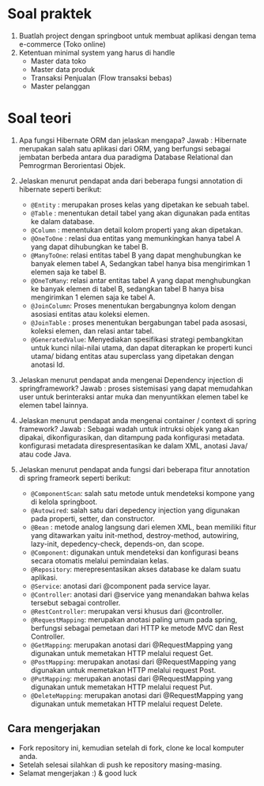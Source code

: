 # Soal praktek

1. Buatlah project dengan springboot untuk membuat aplikasi dengan tema e-commerce (Toko online)
2. Ketentuan minimal system yang harus di handle
    - Master data toko
    - Master data produk
    - Transaksi Penjualan (Flow transaksi bebas)
    - Master pelanggan

# Soal teori

1. Apa fungsi Hibernate ORM dan jelaskan mengapa?
Jawab : Hibernate merupakan salah satu aplikasi dari ORM, yang berfungsi sebagai jembatan berbeda antara
        dua paradigma Database Relational dan Pemrogrman Berorientasi Objek.

2. Jelaskan menurut pendapat anda dari beberapa fungsi annotation di hibernate seperti berikut:
    - ```@Entity``` : merupakan proses kelas yang dipetakan ke sebuah tabel.
    - ```@Table```  : menentukan detail tabel yang akan digunakan pada entitas ke dalam database.
    - ```@Column``` : menentukan detail kolom properti yang akan dipetakan.
    - ```@OneToOne``` : relasi dua entitas yang memunkingkan hanya tabel A yang dapat dihubungkan ke tabel B.
    - ```@ManyToOne```: relasi entitas tabel B yang dapat menghubungkan ke banyak elemen tabel A, Sedangkan
                        tabel hanya bisa mengirimkan 1 elemen saja ke tabel B.
    - ```@OneToMany```: relasi antar entitas tabel A yang dapat menghubungkan ke banyak elemen di tabel B, sedangkan
                        tabel B hanya bisa mengirimkan 1 elemen saja ke tabel A.
    - ```@JoinColumn```: Proses menentukan bergabungnya kolom dengan asosiasi entitas atau koleksi elemen.
    - ```@JoinTable``` : proses menentukan bergabungan tabel pada asosasi, koleksi elemen, dan relasi antar tabel.
    - ```@GeneratedValue```: Menyediakan spesifikasi strategi pembangkitan untuk kunci nilai-nilai utama, dan dapat diterapkan
                             ke properti kunci utama/ bidang entitas atau superclass yang dipetakan dengan anotasi Id.

3. Jelaskan menurut pendapat anda mengenai Dependency injection di springframework?
    Jawab : proses sistemisasi yang dapat memudahkan user untuk berinteraksi antar muka dan
            menyuntikkan elemen tabel ke elemen tabel lainnya.

4. Jelaskan menurut pendapat anda mengenai container / context di spring framework?
    Jawab : Sebagai wadah untuk intruksi objek yang akan dipakai, dikonfigurasikan, dan ditampung
            pada konfigurasi metadata. konfigurasi metadata direspresentasikan ke dalam XML, anotasi Java/
            atau code Java.

5. Jelaskan menurut pendapat anda fungsi dari beberapa fitur annotation di spring frameork seperti berikut:
    - ```@ComponentScan```: salah satu metode untuk mendeteksi kompone yang di kelola springboot.
    - ```@Autowired```: salah satu dari depedency injection yang digunakan pada properti, setter, dan constructor.
    - ```@Bean``` : metode analog langsung dari elemen XML, bean memiliki fitur yang ditawarkan yaitu init-method,
                    destroy-method, autowiring, lazy-init, depedency-check, depends-on, dan scope.
    - ```@Component```: digunakan untuk mendeteksi dan konfigurasi beans secara otomatis melalui pemindaian kelas.
    - ```@Repository```: merepresentasikan akses database ke dalam suatu aplikasi.
    - ```@Service```: anotasi dari @component pada service layar.
    - ```@Controller```: anotasi dari @service yang menandakan bahwa kelas tersebut sebagai controller.
    - ```@RestController```: merupakan versi khusus dari @controller.
    - ```@RequestMapping```: merupakan anotasi paling umum pada spring, berfungsi sebagai pemetaan dari
                             HTTP ke metode MVC dan Rest Controller.
    - ```@GetMapping```: merupakan anotasi dari @RequestMapping yang digunakan untuk memetakan HTTP melalui
                         request Get.
    - ```@PostMapping```: merupakan anotasi dari @RequestMapping yang digunakan untuk memetakan HTTP melalui
                          request Post.
    - ```@PutMapping```: merupakan anotasi dari @RequestMapping yang digunakan untuk memetakan HTTP melalui
                         request Put.
    - ```@DeleteMapping```: merupakan anotasi dari @RequestMapping yang digunakan untuk memetakan HTTP melalui
                            request Delete.

## Cara mengerjakan

- Fork repository ini, kemudian setelah di fork, clone ke local komputer anda.
- Setelah selesai silahkan di push ke repository masing-masing.
- Selamat mengerjakan :) & good luck
